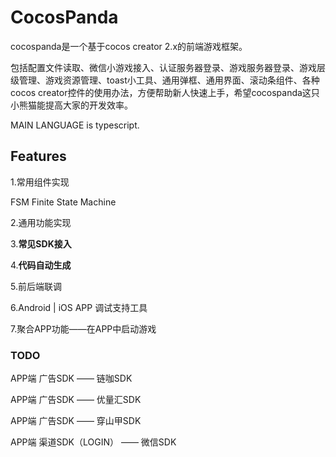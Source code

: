 # CocosPanda

cocospanda是一个基于cocos creator 2.x的前端游戏框架。

包括配置文件读取、微信小游戏接入、认证服务器登录、游戏服务器登录、游戏层级管理、游戏资源管理、toast小工具、通用弹框、通用界面、滚动条组件、各种cocos creator控件的使用办法，方便帮助新人快速上手，希望cocospanda这只小熊猫能提高大家的开发效率。

MAIN LANGUAGE is typescript.

## Features

1.常用组件实现

FSM Finite State Machine

2.通用功能实现

3.**常见SDK接入**

4.**代码自动生成**

5.前后端联调

6.Android | iOS APP 调试支持工具

7.聚合APP功能——在APP中启动游戏

### TODO

APP端 广告SDK —— 链咖SDK

APP端 广告SDK —— 优量汇SDK

APP端 广告SDK —— 穿山甲SDK

APP端 渠道SDK（LOGIN） —— 微信SDK
